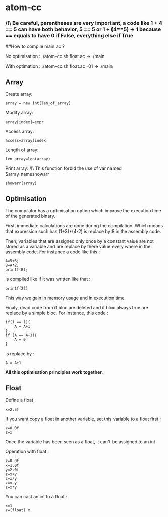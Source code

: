 # atom-cc

### /!\ Be careful, parentheses are very important, a code like 1 + 4 == 5 can have both behavior, 5 == 5 or 1 + (4==5) -> 1 because == equals to have 0 if False, everything else if True

##How to compile main.ac ?

No optimisation :
./atom-cc.sh float.ac -> ./main

With optimation :
./atom-cc.sh float.ac -01 -> ./main

## Array

Create array:

```
array = new int[len_of_array]
```

Modify array:

```
array[index]=expr
```

Access array:

```
access=array[index]
```

Length of array:

```
len_array=len(array)
```

Print array:
/!\ This function forbid the use of var named $array_nameshowarr

```
showarr(array)
```

## Optimisation

The compilator has a optimisation option which improve the execution time of the generated binary.

First, immediate calculations are done during the compilation. Which means that expression such has (1+3)\*(4-2) is replace by 8 in the assembly code.

Then, variables that are assigned only once by a constant value are not stored as a variable and are replace by there value every where in the assembly code.
For instance a code like this :

```
A=5+6;
B=A*2;
printf(B);
```

is compiled like if it was written like that :

```
printf(22)
```

This way we gain in memory usage and in execution time.

Finaly, dead code from if bloc are deleted and if bloc always true are replace by a simple bloc.
For instance, this code :

```
if(1 == 1){
    A = A+1
}
if (A == A-1){
    A = 0
}
```

is replace by :

```
A = A+1
```

**All this optimisation principles work together.**

## Float

Define a float :

```
x=2.5f
```

If you want copy a float in another variable, set this variable to a float first :

```
z=0.0f
z=x
```

Once the variable has been seen as a float, it can't be assigned to an int

Operation with float :

```
z=0.0f
x=1.0f
y=2.0f
z=x+y
z=x/y
z=x-y
z=x*y
```

You can cast an int to a float :

```
x=1
z=(float) x
```
